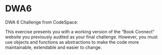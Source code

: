 # DWA6
DWA 6 Challenge from CodeSpace:

This exercise presents you with a working version of the “Book Connect” website you previously audited as your final challenge. However, you must use objects and functions as abstractions to make the code more maintainable, extendable and easier to change.